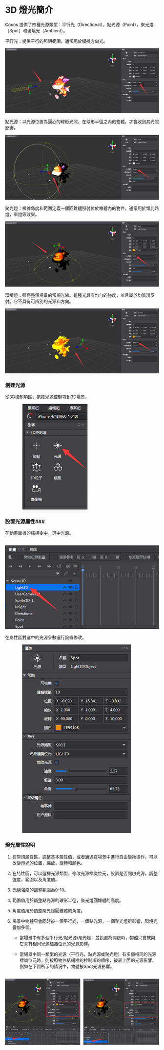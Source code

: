 # 3D 燈光簡介 #

Cocos 提供了四種光源類型：平行光（Directional），點光源（Point），聚光燈（Spot）和環境光（Ambient）。

平行光：提供平行的照明範圍，通常用於模擬方向光。

![image](res_tw/image0005.png)

點光源：以光源位置為圓心的球形光照，在球形半徑之內的物體，才會收到其光照影響。

![image](res_tw/image0006.png)

聚光燈：根據角度和範圍定義一個圓錐體照射位於椎體內的物件，通常用於類比路燈，車燈等效果。

![image](res_tw/image0007.png)

環境燈：照亮整個場景的常規光線。這種光具有均勻的強度，並且屬於均質漫反射。它不具有可辨別的光源和方向。

![image](res_tw/image0008.png)

### 創建光源 ###

從3D控制項區，拖拽光源控制項到3D場景。

&emsp;&emsp;&emsp;&emsp;![image](res_tw/image0001.png)

### 設置光源屬性###

在動畫面板的結構樹中，選中光源。

&emsp;&emsp;&emsp;&emsp;![image](res_tw/image0003.png)

在屬性區對選中的光源參數進行設置修改。

&emsp;&emsp;&emsp;&emsp;![image](res_tw/image0004.png)

### 燈光屬性說明 ###

1. 在常規屬性區，調整基本屬性值，或者通過在場景中進行自由變換操作，可以改變燈光的位置，縮放，旋轉和顏色。

2. 在特性區，可以選擇光源類型，修改光源標識位元，設置是否開啟光源，調整強度，範圍以及角度值。

3. 光線強度的調整範圍為0-10。

4. 範圍值用於調整點光源的球形半徑，聚光燈圓錐體的高度。

5. 角度值用於調整聚光燈圓錐體的角度。

6. 場景中物體只會同時被一個平行光，一個點光源，一個聚光燈所影響，環境光疊加多個。

    - 當場景中有多個平行光/點光源/聚光燈，並設置為開啟時，物體只會被與它具有相同光源標識位元的光源影響。

    - 當場景中同一類型的光源（平行光，點光源或聚光燈）有多個相同的光源標識位元時，則按照物件結構樹的控制項的順序，被最上面的光源影響。例如在下圖所示的情況中，物體被Spot光源影響。 

&emsp;&emsp;![image](res_tw/image0010.png)
